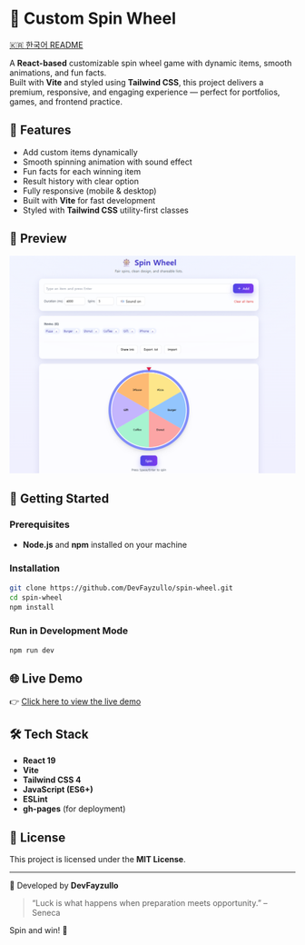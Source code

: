 # 🎡 Custom Spin Wheel

[🇰🇷 한국어 README](./README.kr.md)

A **React-based** customizable spin wheel game with dynamic items, smooth animations, and fun facts.  
Built with **Vite** and styled using **Tailwind CSS**, this project delivers a premium, responsive, and engaging experience — perfect for portfolios, games, and frontend practice.

## 🧠 Features

- Add custom items dynamically
- Smooth spinning animation with sound effect
- Fun facts for each winning item
- Result history with clear option
- Fully responsive (mobile & desktop)
- Built with **Vite** for fast development
- Styled with **Tailwind CSS** utility-first classes

## 📸 Preview

![screenshot](./public/screenshot.png)

## 🚀 Getting Started

### Prerequisites

- **Node.js** and **npm** installed on your machine

### Installation

```bash
git clone https://github.com/DevFayzullo/spin-wheel.git
cd spin-wheel
npm install
```

### Run in Development Mode

```bash
npm run dev
```

## 🌐 Live Demo

👉 [Click here to view the live demo](https://DevFayzullo.github.io/spin-wheel)

## 🛠️ Tech Stack

- **React 19**
- **Vite**
- **Tailwind CSS 4**
- **JavaScript (ES6+)**
- **ESLint**
- **gh-pages** (for deployment)

## 📄 License

This project is licensed under the **MIT License**.

---

📌 Developed by **DevFayzullo**

> “Luck is what happens when preparation meets opportunity.” – Seneca

Spin and win! 🎯
